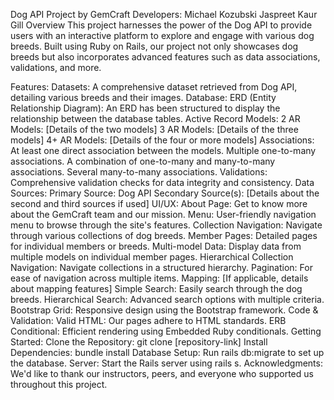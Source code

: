 Dog API Project by GemCraft
Developers:
Michael Kozubski
Jaspreet Kaur Gill
Overview
This project harnesses the power of the Dog API to provide users with an interactive platform to explore and engage with various dog breeds. Built using Ruby on Rails, our project not only showcases dog breeds but also incorporates advanced features such as data associations, validations, and more.

Features:
Datasets:
A comprehensive dataset retrieved from Dog API, detailing various breeds and their images.
Database:
ERD (Entity Relationship Diagram): An ERD has been structured to display the relationship between the database tables.
Active Record Models:
2 AR Models: [Details of the two models]
3 AR Models: [Details of the three models]
4+ AR Models: [Details of the four or more models]
Associations:
At least one direct association between the models.
Multiple one-to-many associations.
A combination of one-to-many and many-to-many associations.
Several many-to-many associations.
Validations:
Comprehensive validation checks for data integrity and consistency.
Data Sources:
Primary Source: Dog API
Secondary Source(s): [Details about the second and third sources if used]
UI/UX:
About Page: Get to know more about the GemCraft team and our mission.
Menu: User-friendly navigation menu to browse through the site's features.
Collection Navigation: Navigate through various collections of dog breeds.
Member Pages: Detailed pages for individual members or breeds.
Multi-model Data: Display data from multiple models on individual member pages.
Hierarchical Collection Navigation: Navigate collections in a structured hierarchy.
Pagination: For ease of navigation across multiple items.
Mapping: [If applicable, details about mapping features]
Simple Search: Easily search through the dog breeds.
Hierarchical Search: Advanced search options with multiple criteria.
Bootstrap Grid: Responsive design using the Bootstrap framework.
Code & Validation:
Valid HTML: Our pages adhere to HTML standards.
ERB Conditional: Efficient rendering using Embedded Ruby conditionals.
Getting Started:
Clone the Repository: git clone [repository-link]
Install Dependencies: bundle install
Database Setup: Run rails db:migrate to set up the database.
Server: Start the Rails server using rails s.
Acknowledgments:
We'd like to thank our instructors, peers, and everyone who supported us throughout this project.
